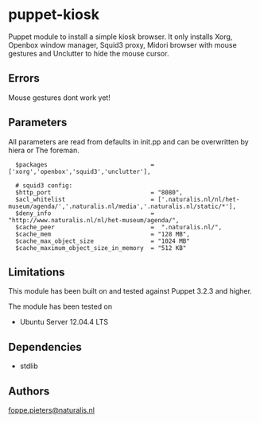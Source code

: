 puppet-kiosk
===================
Puppet module to install a simple kiosk browser.
It only installs Xorg, Openbox window manager, Squid3 proxy, Midori browser with mouse gestures and Unclutter to hide the mouse cursor.

Errors
-------------
Mouse gestures dont work yet!

Parameters
-------------
All parameters are read from defaults in init.pp and can be overwritten by hiera or The foreman.

```
  $packages                             = ['xorg','openbox','squid3','unclutter'],

  # squid3 config:
  $http_port                            = "8080",
  $acl_whitelist                        = ['.naturalis.nl/nl/het-museum/agenda/','.naturalis.nl/media','.naturalis.nl/static/*'],
  $deny_info                            = "http://www.naturalis.nl/nl/het-museum/agenda/",
  $cache_peer                           =  ".naturalis.nl/",
  $cache_mem                            = "128 MB",
  $cache_max_object_size                = "1024 MB"
  $cache_maximum_object_size_in_memory  = "512 KB"
```
Limitations
-------------
This module has been built on and tested against Puppet 3.2.3 and higher.

The module has been tested on
- Ubuntu Server 12.04.4 LTS

Dependencies
-------------
- stdlib

Authors
-------------
<foppe.pieters@naturalis.nl>